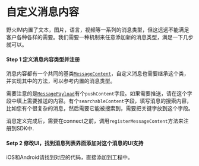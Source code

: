 # 自定义消息内容
野火IM内置了文本，图片，语言，视频等一系列的消息类型，但这远远不能满足客户各种各样的需要。我们需要一种机制来任意添加新的消息类型，满足一下几步就可以。

#### Step 1 定义消息内容类型并注册
消息内容都有一个共同的基类[```MessageContent```](message_content.md)，自定义消息也需要继承这个类，并实现其中的方法，可以参考内置的消息类型。

需要注意的是[```MessagePayload```](./message_payload.md)有个```pushContent```字段。如果需要推送，请在这个字段中填上需要推送的内容。有个```searchableContent```字段，填写消息的搜索内容，比如您有个很复杂的消息，然后需要它能被搜索到，需要把关键字放到这个字段。

消息定义完成后，需要在connect之前，调用```registerMessageContent```方法来注册到SDK中.

#### Setp 2 修改UI，找到消息列表界面添加对这个消息的UI支持
iOS和Android请找到对应的代码，直接添加到工程中。
